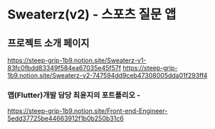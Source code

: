 # Sweaterz(v2) - 스포츠 질문 앱


## 프로젝트 소개 페이지
https://steep-grip-1b9.notion.site/Sweaterz-v1-83fc0fbdd83349f584ea67035e45f57f
https://steep-grip-1b9.notion.site/Sweaterz-v2-747594dd9ceb47308005dda01f293ff4


### 앱(Flutter)개발 담당 최윤지의 포트폴리오 -
https://steep-grip-1b9.notion.site/Front-end-Engineer-5edd37725be44663912f1b0b250b31c6


